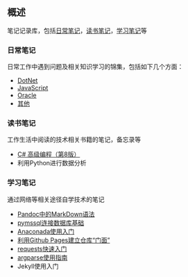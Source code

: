 ## 概述

笔记记录库，包括[日常笔记](https://github.com/baiyangcao/Notes/tree/master/Daily%20Notes)，[读书笔记](https://github.com/baiyangcao/Notes/tree/master/Book%20Notes)，[学习笔记](https://github.com/baiyangcao/Notes/tree/master/Study%20Notes)等

### 日常笔记

日常工作中遇到问题及相关知识学习的锦集，包括如下几个方面：

 - [DotNet](Daily%20Notes/DotNet.md)
 - [JavaScript](Daily%20Notes/Javascript.md)
 - [Oracle](Daily%20Notes/Oracle.md)
 - [其他](Daily%20Notes/Other.md)

### 读书笔记

工作生活中阅读的技术相关书籍的笔记，备忘录等

 - [C# 高级编程（第8版）](Book%20Notes/Professional%20C%23%208th%20Edition.md)
 - 利用Python进行数据分析

### 学习笔记

通过网络等相关途径自学技术的笔记

 - [Pandoc中的MarkDown语法](Study%20Notes/Pandoc%20Markdown.md)
 - [pymssql连接数据库基础](Study%20Notes/pymssql_basic.md)
 - [Anaconada使用入门](Study%20Notes/anaconda_basic.md)
 - [利用Github Pages建立仓库“门面”](Study%20Notes/github_pages_basic.md)
 - [requests快速入门](Study%20Notes/requests_basic.md)
 - [argparse使用指南](Study%20Notes/argparse_basic.md)
 - Jekyll使用入门
